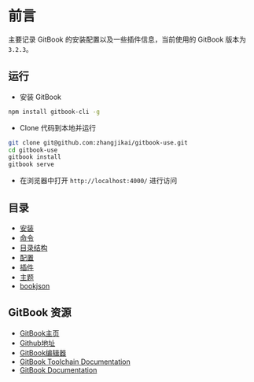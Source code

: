 # 前言
主要记录 GitBook 的安装配置以及一些插件信息，当前使用的 GitBook 版本为 `3.2.3`。

## 运行
* 安装 GitBook
```bash
npm install gitbook-cli -g
```
* Clone 代码到本地并运行
```bash
git clone git@github.com:zhangjikai/gitbook-use.git
cd gitbook-use
gitbook install
gitbook serve
```
* 在浏览器中打开 `http://localhost:4000/` 进行访问

## 目录
* [安装](installation.md)
* [命令](commands.md)
* [目录结构](structure.md)
* [配置](settings.md)
* [插件](plugins.md)
* [主题](themes.md)
* [bookjson](bookjson.md)

## GitBook 资源

* [GitBook主页](https://www.gitbook.com/)
* [Github地址](https://github.com/GitbookIO/)
* [GitBook编辑器](https://www.gitbook.com/editor/osx)
* [GitBook Toolchain Documentation](http://toolchain.gitbook.com/)
* [GitBook Documentation](http://help.gitbook.com/)
